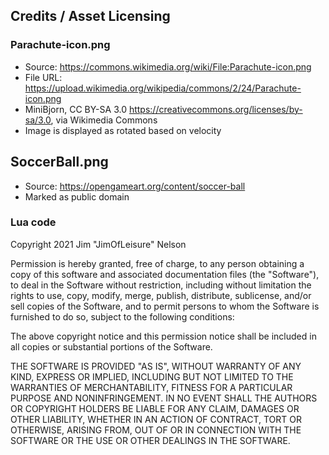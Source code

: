 ## Credits / Asset Licensing

### Parachute-icon.png

- Source: https://commons.wikimedia.org/wiki/File:Parachute-icon.png
- File URL: https://upload.wikimedia.org/wikipedia/commons/2/24/Parachute-icon.png
- MiniBjorn, CC BY-SA 3.0 <https://creativecommons.org/licenses/by-sa/3.0>, via Wikimedia Commons
- Image is displayed as rotated based on velocity

## SoccerBall.png

- Source: https://opengameart.org/content/soccer-ball
- Marked as public domain

### Lua code

Copyright 2021 Jim "JimOfLeisure" Nelson

Permission is hereby granted, free of charge, to any person obtaining a copy
of this software and associated documentation files (the "Software"), to deal
in the Software without restriction, including without limitation the rights
to use, copy, modify, merge, publish, distribute, sublicense, and/or sell
copies of the Software, and to permit persons to whom the Software is
furnished to do so, subject to the following conditions:

The above copyright notice and this permission notice shall be included in all
copies or substantial portions of the Software.

THE SOFTWARE IS PROVIDED "AS IS", WITHOUT WARRANTY OF ANY KIND, EXPRESS OR
IMPLIED, INCLUDING BUT NOT LIMITED TO THE WARRANTIES OF MERCHANTABILITY,
FITNESS FOR A PARTICULAR PURPOSE AND NONINFRINGEMENT. IN NO EVENT SHALL THE
AUTHORS OR COPYRIGHT HOLDERS BE LIABLE FOR ANY CLAIM, DAMAGES OR OTHER
LIABILITY, WHETHER IN AN ACTION OF CONTRACT, TORT OR OTHERWISE, ARISING FROM,
OUT OF OR IN CONNECTION WITH THE SOFTWARE OR THE USE OR OTHER DEALINGS IN THE
SOFTWARE.
